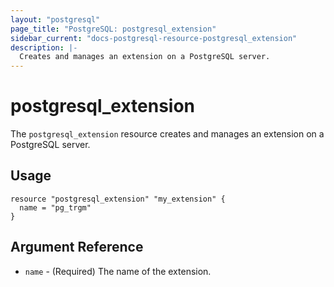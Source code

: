 ```yaml
---
layout: "postgresql"
page_title: "PostgreSQL: postgresql_extension"
sidebar_current: "docs-postgresql-resource-postgresql_extension"
description: |-
  Creates and manages an extension on a PostgreSQL server.
---
```


# postgresql\_extension

The ``postgresql_extension`` resource creates and manages an extension on a PostgreSQL
server.


## Usage

```
resource "postgresql_extension" "my_extension" {
  name = "pg_trgm"
}

```

## Argument Reference

* `name` - (Required) The name of the extension.
